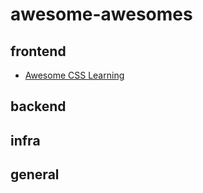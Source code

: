 # awesome-awesomes

## frontend
* [Awesome CSS Learning](https://github.com/micromata/awesome-css-learning)

## backend

## infra

## general
